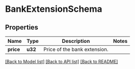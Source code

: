 # BankExtensionSchema

## Properties

Name | Type | Description | Notes
------------ | ------------- | ------------- | -------------
**price** | **u32** | Price of the bank extension. | 

[[Back to Model list]](../README.md#documentation-for-models) [[Back to API list]](../README.md#documentation-for-api-endpoints) [[Back to README]](../README.md)



